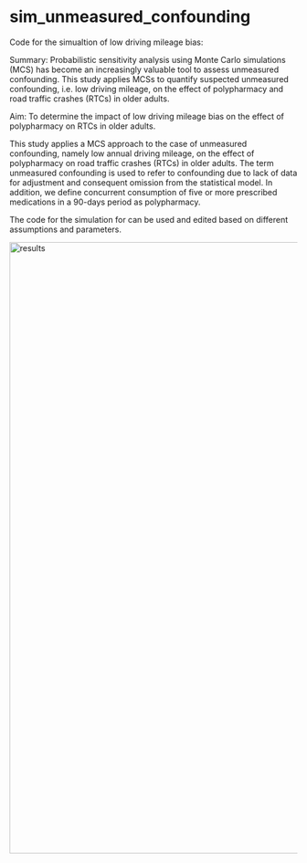 # sim_unmeasured_confounding
Code for the simualtion of low driving mileage bias: 

Summary:
Probabilistic sensitivity analysis using Monte Carlo simulations (MCS) has become an increasingly valuable tool to assess unmeasured confounding. 
This study applies MCSs to quantify suspected unmeasured confounding, i.e. low driving mileage, 
on the effect of polypharmacy and road traffic crashes (RTCs) in older  adults.

Aim: To determine the impact of low driving mileage bias on the effect of polypharmacy
on RTCs in older adults.

This study applies a MCS approach to the case of unmeasured confounding, namely low annual
driving mileage, on the effect of polypharmacy on road traffic crashes (RTCs) in older
adults. The term unmeasured confounding is used to refer to confounding due to lack of data for
adjustment and consequent omission from the statistical model. In addition, we define concurrent
consumption of five or more prescribed medications in a 90-days period as polypharmacy.

The code for the simulation for can be used and edited based on different assumptions and parameters.

<img width="1071" alt="results" src="https://user-images.githubusercontent.com/44569628/167868026-6eb7363f-b1dd-47e7-95f8-e5f66547d87c.png">
